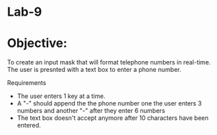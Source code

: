 # Lab-9

# Objective:

To create an input mask that will format telephone numbers in real-time. 
The user is presnted with a text box to enter a phone number.

Requirements

- The user enters 1 key at a time.
- A "-" should append the the phone number one the user enters 3 numbers and another "-" after they enter 6 numbers
- The text box doesn't accept anymore after 10 characters have been entered.
